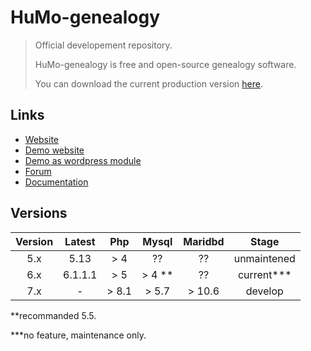 # HuMo-genealogy

>
> Official developement repository.
>
> HuMo-genealogy is free and open-source genealogy software.
>
> You can download the current production version [here](https://humo-gen.com/wp/humo-genealogy-download/).
>

## Links

- [Website](https://humo-gen.com)
- [Demo website](https://humo-gen.com/humo-gen/)
- [Demo as wordpress module](https://humo-gen.com/wp/humo-genealogy-demo/)
- [Forum](https://humo-gen.com/wp/humo-genealogy-forum/)
- [Documentation](https://humo-gen.com/wp/humo-genealogy-manual/)

## Versions

|  Version  |  Latest  |   Php   |  Mysql  | Maridbd |      Stage      |
|:---------:|:--------:|:-------:|:-------:|:-------:|:---------------:|
|    5.x    |   5.13   |   > 4   |   ??    |   ??    |   unmaintened   |
|    6.x    |  6.1.1.1 |   > 5   |  > 4 ** |   ??    |    current***   |
|    7.x    |     -    |  > 8.1  |  > 5.7  | > 10.6  |     develop     |

**recommanded 5.5.

***no feature, maintenance only.
